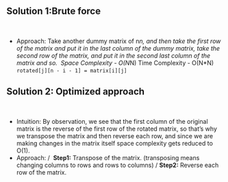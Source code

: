 ## Solution 1:Brute force
​
* Approach: Take another dummy matrix of n*n, and then take the first row of the matrix and put it in the last column of the dummy matrix, take the second row of the matrix, and put it in the second last column of the matrix and so.
​
Space Complexity - O(N*N)
Time Complexity - O(N*N)
​
`rotated[j][n - i - 1] = matrix[i][j]`
​
## Solution 2: Optimized approach
​
* Intuition: By observation, we see that the first column of the original matrix is the reverse of the first row of the rotated matrix, so that’s why we transpose the matrix and then reverse each row, and since we are making changes in the matrix itself space complexity gets reduced to O(1).
​
* Approach: /
​
**Step1:** Transpose of the matrix. (transposing means changing columns to rows and rows to columns) /
​
**Step2:** Reverse each row of the matrix.
​